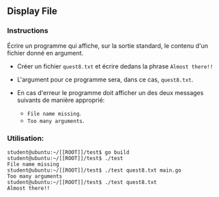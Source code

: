 ## Display File

### Instructions

Écrire un programme qui affiche, sur la sortie standard, le contenu d'un fichier donné en argument.

-   Créer un fichier `quest8.txt` et écrire dedans la phrase `Almost there!!`

-   L'argument pour ce programme sera, dans ce cas, `quest8.txt`.

-   En cas d'erreur le programme doit afficher un des deux messages suivants de manière approprié:
    -   `File name missing`.
    -   `Too many arguments`.

### Utilisation:

```console
student@ubuntu:~/[[ROOT]]/test$ go build
student@ubuntu:~/[[ROOT]]/test$ ./test
File name missing
student@ubuntu:~/[[ROOT]]/test$ ./test quest8.txt main.go
Too many arguments
student@ubuntu:~/[[ROOT]]/test$ ./test quest8.txt
Almost there!!
```
